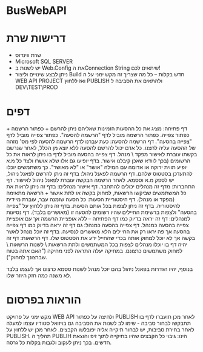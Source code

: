 # BusWebAPI
# דרישות שרת
-	שרת ווינדוס
-	Microsoft SQL SERVER
-	יש לשנות ב Web.Config  את הConnection String   שיתאים לכם!
-	ניתן לבצע שינויים וליצור Build חדש בקלות – כל מה שצריך זה מקש ימני על ה WEB API PROJECT ואז ללחוץ PUBLISH ולהתאים את הסביבה ל DEV\TEST\PROD
 
# דפים

דף פתיחה: מציג את כל ההסעות הזמינות שאליהם ניתן להרשם + כפתור הרשמה + כפתור צפייה.
כפתור הרשמה מוביל לדף "הרשמה להסעה".
כפתור צפייה מוביל לדף "צפייה בהסעה".
דף הרשמה להסעה: כעת עברנו לדף הרשמה להסעה לפי מס' מזהה של ההסעה עליה לחצנו.
 כל אדם יכול להרשם להסעה ללא יוצא מן הכלל, לאחר שנרשם בקשתו עוברת לאישור מפקד \ מנהל.
דף צפייה בהסעה מוביל לדף בו ניתן לראות את כל הרשומים (בכך לוודא שאכן קיבלנו אישור. בדף יופיעו גם אלו שלא אושרו ולצד כל מ.א יופיע תווית ירוקה או אדומה עם המילה "אושר" או "לא מאושר".  כך משתמשים יוכלו להתעדכן בסטטוס שלהם.
דף הרשמה לפאנל ניהול: בדף זה ניתן להרשם לפאנל ניהול, יש לספק מ.א וססמא. לאחר הרשמה הבקשה עוברת לפאנל ניהול לאישור.
דף התחברות: מדף זה מנהלים יכולים להתחבר.
דף אישור מנהלים: בדף זה ניתן לראות את כל המשתמשים שביקשו הרשאות, למחוק בקשה או לתת אישור + הרשאה מתאימה (מפקד או מנהל).
דף היסטוריית הסעות: כל הסעה שזמנה עבר, עוברת מיידית להיסטוריה. בדף זה ניתן לצפות בכל אותם הסעות. בדף זה ניתן ללחוץ על "צפייה בהסעה" ולצפות ברשימת החיילים שהיו רשומים להסעה זו (מאושרים בלבד).
דף נסיעות למנהלים: דף זה יראה בדיוק כמו דף הפתיחה – ללא אופציית הרשמה אך עם אופציית צפייה בהסעה כמנהל.
דף צפייה בהסעה כמנהל: גם דף זה יראה בדיוק כמו דף צפייה בהסעה אך פה יראו רק את החיילים הלא מאושרים לנסיעה. בדף זה יוכל מנהל לאשר בקשה אך לא יוכל למחוק אותה בכדי שהחייל ידע את הסטטוס שלו.
דף הרשאות: דף זה יהיה דף בו יוכלו מנהלים לצפות בכל המשתמשים ולתת הרשאות \ לשנות הרשאות \ למחוק משתמשים כרצונם. במחיקה יעלה התראה לפני מחיקה ("האם אתה בטוח שברצונך למחוק").

בנוסף, יהיו הגדרות בפאנל ניהול בהם יוכל מנהל לשנות ססמא כרצונו אך לעצמו בלבד לא משנה כמה חזק היוזר שלו.

# הוראות בפרסום
מקש ימני על פרויקט WEB API ולחיצה על כפתור PUBLISH
לאחר מכן תועברו לדף בו תתבקשו לבחור סביבה - שימו לב לשנות את הסביבה גם בויזואל סטודיו עצמו למעלה
לאחר בחירת סביבות, יש לבחור תיקייה אליה יפובלשו הקבצים.
לאחר מכן יש ללחוץ על PUBLISH.
תהליך ה PUBLIH הינו: גיבוי כל הקבצים שהיו בתיקייה לתוך זיפ והוצאת חדשים. בכך ניתן לעקוב ולגבות בקלות כל גרסה.

